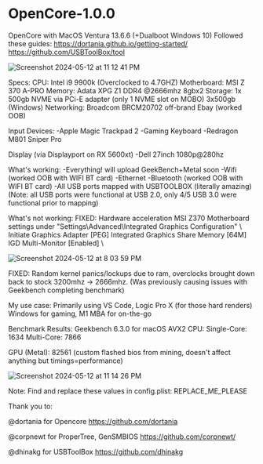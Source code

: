 # OpenCore-1.0.0
OpenCore with MacOS Ventura 13.6.6 (+Dualboot Windows 10)
Followed these guides: 
https://dortania.github.io/getting-started/
https://github.com/USBToolBox/tool

![Screenshot 2024-05-12 at 11 12 41 PM](https://github.com/jiracipika/OpenCore-1.0.0/assets/74633726/77e47911-4526-46be-b7e6-1fc1c504ce20)

Specs:
CPU: Intel i9 9900k (Overclocked to 4.7GHZ)
Motherboard: MSI Z 370 A-PRO
Memory: Adata XPG Z1 DDR4 @2666mhz 8gbx2
Storage: 
1x 500gb NVME via PCi-E adapter (only 1 NVME slot on MOBO)
3x500gb (Windows)
Networking:
Broadcom BRCM20702 off-brand Ebay (worked OOB)

Input Devices: 
-Apple Magic Trackpad 2
-Gaming Keyboard
-Redragon M801 Sniper Pro

Display (via Displayport on RX 5600xt)
-Dell 27inch 1080p@280hz

What's working:
-Everything! will upload GeekBench+Metal soon
-Wifi (worked OOB with WIFI BT card)
-Ethernet
-Bluetooth (worked OOB with WIFI BT card)
-All USB ports mapped with USBTOOLBOX (literally amazing)
(Note: all USB ports were functional at USB 2.0, only 4/5 USB 3.0 were functional prior to mapping) 

What's not working:
FIXED: Hardware acceleration
MSI Z370 Motherboard settings under "Settings\Advanced\Integrated Graphics Configuration"
\\
Initiate Graphics Adapter [PEG]
Integrated Graphics Share Memory [64M]
IGD Multi-Monitor [Enabled]
\\

![Screenshot 2024-05-12 at 8 03 59 PM](https://github.com/jiracipika/OpenCore-1.0.0/assets/74633726/1fc2d537-6283-4881-b737-53de41351f4d)

FIXED: Random kernel panics/lockups due to ram, overclocks brought down back to stock 3200mhz -> 2666mhz. (Was previously causing issues with Geekbench completing benchmark)

My use case:
Primarily using VS Code, Logic Pro X (for those hard renders)
Windows for gaming, M1 MBA for on-the-go

Benchmark Results:
Geekbench 6.3.0 for macOS AVX2
CPU: 
Single-Core: 1634
Multi-Core: 7866

GPU (Metal): 82561 (custom flashed bios from mining, doesn't affect anything but timings=performance)

![Screenshot 2024-05-12 at 11 14 26 PM](https://github.com/jiracipika/OpenCore-1.0.0/assets/74633726/27000ac1-3e58-4210-a6ab-7aa5ff7214aa)

Note: Find and replace these values in config.plist:
REPLACE_ME_PLEASE

Thank you to:

@dortania for Opencore
https://github.com/dortania

@corpnewt for ProperTree, GenSMBIOS
https://github.com/corpnewt/

@dhinakg for USBToolBox
https://github.com/dhinakg
